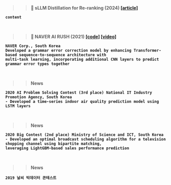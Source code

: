 >> <b>📎 sLLM Distillation for Re-ranking (2024)<b> <a href="https://www.ddaily.co.kr/page/view/2024042516090288558" target="_blank">[article]</a>
```
content
```
<br>

>> <b>📎 NAVER AI RUSH (2021) <b> <a href="https://github.com/naver-airush/airush2021_source-code/tree/main/2-4/1062" target="_blank">[code]</a> <a href="https://www.youtube.com/watch?v=DmYW-mt6vfY" target="_blank">[video]</a>
```
NAVER Corp., South Korea
Developed a grammar error correction model by enhancing Transformer-based sequence-to-sequence architecture with
multi-task learning, incorporating additional CNN layers to predict grammar error types together
```
<br>

>> News
```
2020 AI Problem Solving Contest (3rd place) National IT Industry Promotion Agency, South Korea
- Developed a time-series indoor air quality prediction model using LSTM layers
```
<br>

>> News
```
2020 Big Contest (2nd place) Ministry of Science and ICT, South Korea
- Developed an optimal broadcast scheduling algorithm for a television shopping channel using bipartite matching,
leveraging LightGBM-based sales performance prediction
```
<br>

>> News
```
2019 날씨 빅데이터 콘테스트 
```